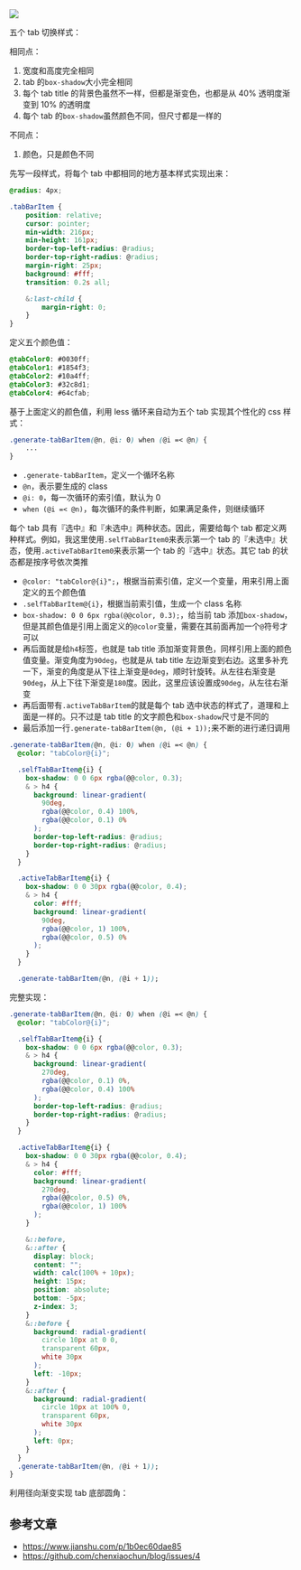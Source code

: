 <img src="https://img12.360buyimg.com/imagetools/jfs/t1/47609/35/22505/502534/6375b018E6bc0d03f/e1ec8ad8ad747560.png" />


五个 tab 切换样式：

相同点：

1. 宽度和高度完全相同
2. tab 的`box-shadow`大小完全相同
3. 每个 tab title 的背景色虽然不一样，但都是渐变色，也都是从 40% 透明度渐变到 10% 的透明度
4. 每个 tab 的`box-shadow`虽然颜色不同，但尺寸都是一样的

不同点：

1. 颜色，只是颜色不同


先写一段样式，将每个 tab 中都相同的地方基本样式实现出来：

```css
@radius: 4px;

.tabBarItem {
    position: relative;
    cursor: pointer;
    min-width: 216px;
    min-height: 161px;
    border-top-left-radius: @radius;
    border-top-right-radius: @radius;
    margin-right: 25px;
    background: #fff;
    transition: 0.2s all;

    &:last-child {
        margin-right: 0;
    }
}
```

定义五个颜色值：

```css
@tabColor0: #0030ff;
@tabColor1: #1854f3;
@tabColor2: #10a4ff;
@tabColor3: #32c8d1;
@tabColor4: #64cfab;
```

基于上面定义的颜色值，利用 less 循环来自动为五个 tab 实现其个性化的 css 样式：

```css
.generate-tabBarItem(@n, @i: 0) when (@i =< @n) {
    ...
}
```

* `.generate-tabBarItem`，定义一个循环名称
* `@n`，表示要生成的 class
* `@i: 0`，每一次循环的索引值，默认为 0
* `when (@i =< @n)`，每次循环的条件判断，如果满足条件，则继续循环

每个 tab 具有『选中』和『未选中』两种状态。因此，需要给每个 tab 都定义两种样式。例如，我这里使用`.selfTabBarItem0`来表示第一个 tab 的『未选中』状态，使用`.activeTabBarItem0`来表示第一个 tab 的『选中』状态。其它 tab 的状态都是按序号依次类推

* `@color: "tabColor@{i}";`，根据当前索引值，定义一个变量，用来引用上面定义的五个颜色值
* `.selfTabBarItem@{i}`，根据当前索引值，生成一个 class 名称
* `box-shadow: 0 0 6px rgba(@@color, 0.3);`，给当前 tab 添加`box-shadow`，但是其颜色值是引用上面定义的`@color`变量，需要在其前面再加一个`@`符号才可以
* 再后面就是给`h4`标签，也就是 tab title 添加渐变背景色，同样引用上面的颜色值变量。渐变角度为`90deg`，也就是从 tab title 左边渐变到右边。这里多补充一下，渐变的角度是从下往上渐变是`0deg`，顺时针旋转。从左往右渐变是`90deg`，从上下往下渐变是`180`度。因此，这里应该设置成`90deg`，从左往右渐变
* 再后面带有`.activeTabBarItem`的就是每个 tab 选中状态的样式了，道理和上面是一样的。只不过是 tab title 的文字颜色和`box-shadow`尺寸是不同的
* 最后添加一行`.generate-tabBarItem(@n, (@i + 1));`来不断的进行递归调用

```css
.generate-tabBarItem(@n, @i: 0) when (@i =< @n) {
  @color: "tabColor@{i}";

  .selfTabBarItem@{i} {
    box-shadow: 0 0 6px rgba(@@color, 0.3);
    & > h4 {
      background: linear-gradient(
        90deg,
        rgba(@@color, 0.4) 100%,
        rgba(@@color, 0.1) 0%
      );
      border-top-left-radius: @radius;
      border-top-right-radius: @radius;
    }
  }

  .activeTabBarItem@{i} {
    box-shadow: 0 0 30px rgba(@@color, 0.4);
    & > h4 {
      color: #fff;
      background: linear-gradient(
        90deg,
        rgba(@@color, 1) 100%,
        rgba(@@color, 0.5) 0%
      );
    }
  }

  .generate-tabBarItem(@n, (@i + 1));
```

完整实现：

```css
.generate-tabBarItem(@n, @i: 0) when (@i =< @n) {
  @color: "tabColor@{i}";

  .selfTabBarItem@{i} {
    box-shadow: 0 0 6px rgba(@@color, 0.3);
    & > h4 {
      background: linear-gradient(
        270deg,
        rgba(@@color, 0.1) 0%,
        rgba(@@color, 0.4) 100%
      );
      border-top-left-radius: @radius;
      border-top-right-radius: @radius;
    }
  }

  .activeTabBarItem@{i} {
    box-shadow: 0 0 30px rgba(@@color, 0.4);
    & > h4 {
      color: #fff;
      background: linear-gradient(
        270deg,
        rgba(@@color, 0.5) 0%,
        rgba(@@color, 1) 100%
      );
    }

    &::before,
    &::after {
      display: block;
      content: "";
      width: calc(100% + 10px);
      height: 15px;
      position: absolute;
      bottom: -5px;
      z-index: 3;
    }
    &::before {
      background: radial-gradient(
        circle 10px at 0 0,
        transparent 60px,
        white 30px
      );
      left: -10px;
    }
    &::after {
      background: radial-gradient(
        circle 10px at 100% 0,
        transparent 60px,
        white 30px
      );
      left: 0px;
    }
  }
  .generate-tabBarItem(@n, (@i + 1));
}
```

利用径向渐变实现 tab 底部圆角：



## 参考文章

* https://www.jianshu.com/p/1b0ec60dae85
* https://github.com/chenxiaochun/blog/issues/4